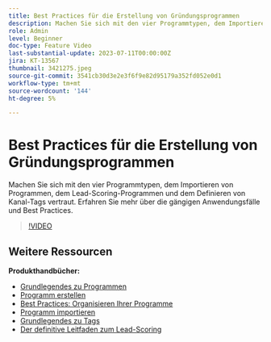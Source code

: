 ```yaml
---
title: Best Practices für die Erstellung von Gründungsprogrammen
description: Machen Sie sich mit den vier Programmtypen, dem Importieren von Programmen, dem Lead-Scoring-Programmen und dem Definieren von Kanal-Tags vertraut. Erfahren Sie mehr über die gängigen Anwendungsfälle und Best Practices.
role: Admin
level: Beginner
doc-type: Feature Video
last-substantial-update: 2023-07-11T00:00:00Z
jira: KT-13567
thumbnail: 3421275.jpeg
source-git-commit: 3541cb30d3e2e3f6f9e82d95179a352fd052e0d1
workflow-type: tm+mt
source-wordcount: '144'
ht-degree: 5%

---
```



# Best Practices für die Erstellung von Gründungsprogrammen

Machen Sie sich mit den vier Programmtypen, dem Importieren von Programmen, dem Lead-Scoring-Programmen und dem Definieren von Kanal-Tags vertraut. Erfahren Sie mehr über die gängigen Anwendungsfälle und Best Practices.

>[!VIDEO](https://video.tv.adobe.com/v/3421275/?learn=on)

## Weitere Ressourcen

**Produkthandbücher:**

* [Grundlegendes zu Programmen](https://experienceleague.adobe.com/docs/marketo/using/product-docs/core-marketo-concepts/programs/creating-programs/understanding-programs.html)
* [Programm erstellen](https://experienceleague.adobe.com/docs/marketo/using/product-docs/core-marketo-concepts/programs/creating-programs/create-a-program.html)
* [Best Practices: Organisieren Ihrer Programme](https://experienceleague.adobe.com/docs/marketo/using/product-docs/core-marketo-concepts/programs/working-with-programs/best-practice-how-to-organize-your-programs.html)
* [Programm importieren](https://experienceleague.adobe.com/docs/marketo/using/product-docs/core-marketo-concepts/programs/working-with-programs/import-a-program.html)
* [Grundlegendes zu Tags](https://experienceleague.adobe.com/docs/marketo/using/product-docs/core-marketo-concepts/programs/working-with-programs/understanding-tags.html)
* [Der definitive Leitfaden zum Lead-Scoring](https://business.adobe.com/resources/guides/lead-scoring.html)
